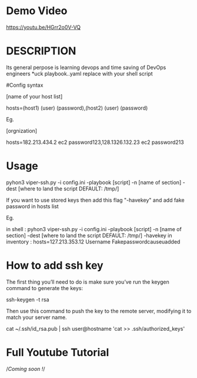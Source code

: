 # Demo Video



https://youtu.be/HGrr2o0V-VQ


# DESCRIPTION

Its general perpose is learning devops and time saving of DevOps engineers
*uck playbook..yaml replace with your shell script

#Config syntax

[name of your host list]

hosts=(host1) (user) (password),(host2) (user) (password)

Eg. 

[orgnization]

hosts=182.213.434.2 ec2 password123,128.1326.132.23 ec2 password213

# Usage

pyhon3 viper-ssh.py -i config.ini -playbook [script] -n [name of section] -dest [where to land the script DEFAULT: /tmp/]

If you want to use stored keys then add this flag "-havekey" and add fake password in hosts list 

Eg.

in shell : pyhon3 viper-ssh.py -i config.ini -playbook [script] -n [name of section] -dest [where to land the script DEFAULT: /tmp/] -havekey
in inventory : hosts=127.213.353.12 Username Fakepasswordcauseuadded


# How to add ssh key



The first thing you’ll need to do is make sure you’ve run the keygen command to generate the keys:

ssh-keygen -t rsa

Then use this command to push the key to the remote server, modifying it to match your server name.

cat ~/.ssh/id_rsa.pub | ssh user@hostname 'cat >> .ssh/authorized_keys'


# Full Youtube Tutorial

 /*Coming soon !*/
